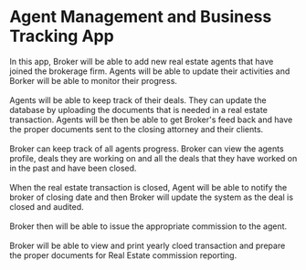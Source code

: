 # Agent Management and Business Tracking App
In this app, Broker will be able to add new real estate agents that have joined the brokerage firm. Agents will be able to update their activities and Borker will be able to monitor their progress. <br />
<br />
 Agents will be able to keep track of their deals. They can update the database by uploading the documents that is needed in a real estate transaction. Agents will be then be able to get Broker's feed back and have the proper documents sent to the closing attorney and their clients.<br />
 <br />
 Broker can keep track of all agents progress. Broker can view the agents profile, deals they are working on and all the deals that they have worked on in the past and have been closed. <br />
 <br />
 When the real estate transaction is closed, Agent will be able to notify the broker of closing date and then Broker will update the system as the deal is closed and audited. <br />
 <br />
 Broker then will be able to issue the appropriate commission to the agent.<br />
 <br />
 Broker will be able to view and print yearly cloed transaction and prepare the proper documents for Real Estate commission reporting.

